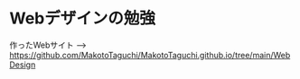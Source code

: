 # Webデザインの勉強
作ったWebサイト --> https://github.com/MakotoTaguchi/MakotoTaguchi.github.io/tree/main/WebDesign
